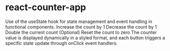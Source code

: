 # react-counter-app
Use of the useState hook for state management and event handling in functional components.  Increase the count by 1  Decrease the count by 1  Double the current count  (Optional) Reset the count to zero  The counter value is displayed dynamically in a styled format, and each button triggers a specific state update through onClick event handlers.
